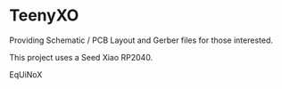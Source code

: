 # TeenyXO
 
Providing Schematic / PCB Layout and Gerber files for those interested.

This project uses a Seed Xiao RP2040.

EqUiNoX
